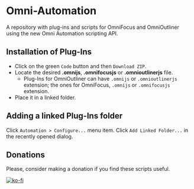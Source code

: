 # Omni-Automation
A repository with plug-ins and scripts for OmniFocus and OmniOutliner using the new Omni Automation scripting API.

## Installation of Plug-Ins

- Click on the green `Code` button and then `Download ZIP`.
- Locate the desired **.omnijs**, **.omnifocusjs** or **.omnioutlinerjs** file.
  - Plug-Ins for OmniOutliner can have `.omnijs` or `.omnioutlinerjs` extension; the ones for OmniFocus, `.omnijs` or `.omnifocusjs` extension.
- Place it in a linked folder.

## Adding a linked Plug-Ins folder

Click `Automation > Configure...` menu item.
Click `Add Linked Folder...` in the recently opened dialog.

## Donations

Please, consider making a donation if you find these scripts useful.

[![ko-fi](https://ko-fi.com/img/githubbutton_sm.svg)](https://ko-fi.com/U7U74O49E)


  
